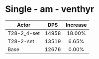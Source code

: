 # Single - am - venthyr
| Actor | DPS | Increase |
|---|:---:|:---:|
|T28-2_4-set|14958|18.00%|
|T28-2-set|13519|6.65%|
|Base|12676|0.00%|
